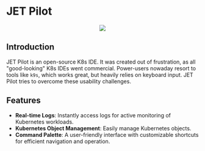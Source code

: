 # JET Pilot

<p align="center">
<img src="https://raw.githubusercontent.com/unxsist/jet-pilot/main/public/header.png"/>
</p>

## Introduction
JET Pilot is an open-source K8s IDE. It was created out of frustration, as all "good-looking" K8s IDEs went commercial. Power-users nowaday resort to tools like `k9s`, which works great, but heavily relies on keyboard input. JET Pilot tries to overcome these usability challenges.

## Features
- **Real-time Logs**: Instantly access logs for active monitoring of Kubernetes workloads.
- **Kubernetes Object Management**: Easily manage Kubernetes objects.
- **Command Palette**: A user-friendly interface with customizable shortcuts for efficient navigation and operation.
